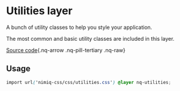# Utilities layer

A bunch of utility classes to help you style your application.

The most common and basic utility classes are included in this layer.

[Source code](https://github.com/onmax/nimiq-ui/tree/main/packages/nimiq-css/src/css/utilities.css){.nq-arrow .nq-pill-tertiary .nq-raw}

## Usage

```css
import url('nimiq-css/css/utilities.css') @layer nq-utilities;
```
